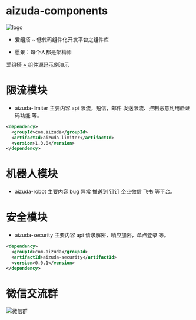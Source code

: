 
# aizuda-components

![logo](https://portrait.gitee.com/uploads/avatars/namespace/2879/8637007_aizuda_1636162864.png!avatar100)

- 爱组搭 ~ 低代码组件化开发平台之组件库


- 愿景：每个人都是架构师

[爱组搭 ~ 组件源码示例演示](https://gitee.com/aizuda/aizuda-components-examples)

# 限流模块

-  aizuda-limiter 主要内容 api 限流，短信，邮件 发送限流、控制恶意利用验证码功能 等。

```xml
<dependency>
  <groupId>com.aizuda</groupId>
  <artifactId>aizuda-limiter</artifactId>
  <version>1.0.0</version>
</dependency>
```



# 机器人模块

- aizuda-robot 主要内容 bug 异常 推送到 钉钉 企业微信 飞书 等平台。



# 安全模块

-  aizuda-security 主要内容 api 请求解密，响应加密，单点登录 等。



```xml
<dependency>
  <groupId>com.aizuda</groupId>
  <artifactId>aizuda-security</artifactId>
  <version>0.0.1</version>
</dependency>
```



# 微信交流群

![微信群](https://images.gitee.com/uploads/images/2021/1119/095213_7ac4e4e7_12260.png "aizuda.png")

